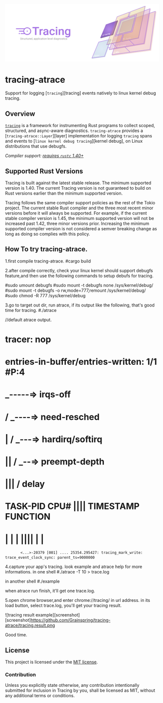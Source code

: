 ![Tracing — Structured, application-level diagnostics][splash]

[splash]: https://raw.githubusercontent.com/tokio-rs/tracing/master/assets/splash.svg

# tracing-atrace

Support for logging [`tracing`][tracing] events natively to linux kernel debug tracing.

[crates-url]: https://crates.io/crates/tracing-atrace

## Overview

[`tracing`] is a framework for instrumenting Rust programs to collect
scoped, structured, and async-aware diagnostics. `tracing-atrace` provides a
[`tracing-atrace::Layer`][layer] implementation for logging `tracing` spans
and events to [`linux kernel debug tracing`][kernel debug], on Linux
distributions that use debugfs.
 
*Compiler support: [requires `rustc` 1.40+][msrv]*

[msrv]: #supported-rust-versions
[`tracing`]: https://crates.io/crates/tracing

## Supported Rust Versions

Tracing is built against the latest stable release. The minimum supported
version is 1.40. The current Tracing version is not guaranteed to build on Rust
versions earlier than the minimum supported version.

Tracing follows the same compiler support policies as the rest of the Tokio
project. The current stable Rust compiler and the three most recent minor
versions before it will always be supported. For example, if the current stable
compiler version is 1.45, the minimum supported version will not be increased
past 1.42, three minor versions prior. Increasing the minimum supported compiler
version is not considered a semver breaking change as long as doing so complies
with this policy.

## How To try tracing-atrace.<only for linux>
1.first compile tracing-atrace.
#cargo build

2.after compile correctly, check your linux kernel should support debugfs feature,and
then use the following commands to setup debufs  for tracing.

#sudo umount debugfs
#sudo mount -t debugfs none /sys/kernel/debug/
#sudo mount -t debugfs -o rw,mode=777,remount /sys/kernel/debug/
#sudo chmod -R 777 /sys/kernel/debug

3.go to target out dir, run atrace, if its output like the following, that's
good time for tracing.
#./atrace

//default atrace output.
# tracer: nop
#
# entries-in-buffer/entries-written: 1/1   #P:4
#
#                              _-----=> irqs-off
#                             / _----=> need-resched
#                            | / _---=> hardirq/softirq
#                            || / _--=> preempt-depth
#                            ||| /     delay
#           TASK-PID   CPU#  ||||    TIMESTAMP  FUNCTION
#              | |       |   ||||       |         |
           <...>-20379 [001] .... 25354.295427: tracing_mark_write: trace_event_clock_sync: parent_ts=9000000

4.capture your app's tracing. look example and atrace help for more
informations.
in one shell
#./atrace -T 10 > trace.log

in another shell
#./example

when atrace run finish, it'll get one trace.log.

5.open chrome browser,and enter chrome://tracing/ in url address.
in its load button, select trace.log, you'll get your tracing result.

![tracing result example][screenshot]
[screenshot]https://github.com/Grainspring/tracing-atrace/tracing.result.png

Good time.

## License

This project is licensed under the [MIT license](LICENSE).

### Contribution

Unless you explicitly state otherwise, any contribution intentionally submitted
for inclusion in Tracing by you, shall be licensed as MIT, without any additional
terms or conditions.
